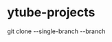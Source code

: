 # ytube-projects
git clone --single-branch --branch <branchname> <remote-repo>

[//]: <> (YoutubeClone JSM https://www.youtube.com/watch?v=FHTbsZEJspU)